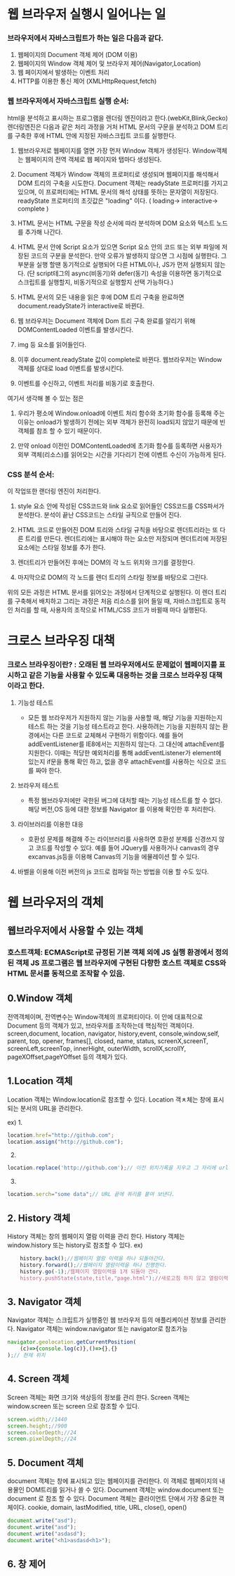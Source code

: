 # 웹 브라우저 실행시 일어나는 일

### 브라우저에서 자바스크립트가 하는 일은 다음과 같다. 
1. 웹페이지의 Document 객체 제어 (DOM 이용)
2. 웹페이지의 Window 객체 제어 및 브라우저 제어(Navigator,Location)
3. 웹 페이지에서 발생하는 이벤트 처리 
4. HTTP를 이용한 통신 제어 (XMLHttpRequest,fetch)

### 웹 브라우저에서 자바스크립트 실행 순서:
html을 분석하고 표시하는 프로그램을 렌더링 엔진이라고 한다.(webKit,Blink,Gecko) 렌더링엔진은 다음과 같은 처리 과정을 거처 HTML 문서의 구문을 분석하고 DOM 트리를 구축한 후에 HTML 안에 지정된 자바스크립트 코드를 실행한다. 

1. 웹브라우저로  웹페이지를 열면 가장 먼저 Window 객체가 생성된다.  Window객체는 웹페이지의 전역 객체로 웹 페이지와 탭마다 생성된다.

2. Document 객체가 Window 객체의 프로퍼티로 생성되며 웹페이지를 해석해서 DOM 트리의 구축을 시도한다. Document 객체는 readyState 프로퍼티를 가지고 있으며, 이 프로퍼티에는 HTML 문서의 해석 상태를 뜻하는 문자열이 저장된다. readyState 프로퍼티의 초깃값은 "loading" 이다. 
( loading-> interactive-> complete )


3. HTML 문서는 HTML 구문을 작성 순서에 따라 분석하며 DOM 요소와 텍스트 노드를 추가해 나간다.

4. HTML 문서 안에 Script 요소가 있으면 Script 요소 안의 코드 또는 외부 파일에 저장된 코드의 구분을 분석한다. 만약 오류가 발생하지 않으면 그 시점에 실행한다. 그 부분을 실행 할땐 동기적으로 실행되어 다른 HTML이나, JS가 먼저 실행되지 않는다. 
(단 script테그의 async(비동기)와 defer(동기) 속성을 이용하면 동기적으로 스크립트를 실행할지, 비동기적으로 실행할지 선택 가능하다.)

5. HTML 문서의 모든 내용을 읽은 후에 DOM 트리 구축을 완료하면 document.readyState가 interactive로 바뀐다.

6. 웹 브라우저는 Document 객체에 Dom 트리 구축 완료를 알리기 위해 DOMContentLoaded 이벤트를 발생시킨다.

7. img 등 요소를 읽어들인다.

8. 이후 document.readyState 값이 complete로 바뀐다. 웹브라우저는 Window 객체를 상대로 load 이벤트를 발생시킨다.

9. 이벤트를 수신하고, 이벤트 처리를 비동기로 호출한다. 

여기서 생각해 볼 수 있는 점은

1. 우리가 평소에 Window.onload에 이벤트 처리 함수와 초기화 함수를 등록해 주는 이유는  onload가 발생하기 전에는 외부 객체가 완전히 load되지 않았기 때문에 빈 객체를 참조 할 수 있기 때문이다. 

2. 만약 onload 이전인 DOMContentLoaded에 초기화 함수를 등록하면 사용자가 외부 객체(리소스)를 읽어오는 시간을 기다리기 전에 이벤트 수신이 가능하게 된다. 

### CSS 분석 순서:
이 작업또한 랜더링 엔진이 처리한다. 
1. style 요소 안에 작성된 CSS코드와 link 요소로 읽어들인 CSS코드를 CSS파서가 분석한다. 분석이 끝난 CSS코드는 스타일 규직으로 만들어 진다. 

2. HTML 코드로 만들어진 DOM 트리와 스타일 규칙을 바탕으로 렌더트리라는 또 다른 트리를 만든다. 렌더트리에는 표시해야 하는 요소만 저장되며 렌더트리에 저장된 요소에는 스타일 정보를 추가 한다. 

3. 렌더트리가 만들어진 후에는 DOM의 각 노드 위치와 크기를 결정한다. 

4. 마지막으로 DOM의 각 노드를 렌더 트리의 스타일 정보를 바탕으로 그린다. 

위의 모든 과정은 HTML 문서를 읽어오는 과정에서 단계적으로 실행된다. 이 렌더 트리를 구축해서 배치하고 그리는 과정은 처음 리소스를 읽어 들일 때, 자바스크립트로 동적인 처리를 할 때, 사용자의 조작으로 HTML/CSS 코드가 바뀔때 마다 실행된다. 


# 크로스 브라우징 대책 
### 크로스 브라우징이란? : 오래된 웹 브라우저에서도 문제없이 웹페이지를 표시하고 같은 기능을 사용할 수 있도록 대응하는 것을 크로스 브라우징 대책이라고 한다. 
1. 기능성 테스트
    - 모든 웹 브라우저가 지원하지 않는 기능을 사용할 때, 해당 기능을 지원하는지 테스트 하는 것을 기능성 테스트라고 한다. 사용하려는 기능을 지원하지 않는 환경에서는 다른 코드로 교체해서 구현하기 위함이다. 
    예를 들어 addEventListener를 IE8에서는 지원하지 않는다. 그 대신에 attachEvent를 지원한다. 이때는 적당한 예외처리를 통해 addEventListener가 element에 있는지 if문을 통해 확인 하고, 없을 경우 attachEvent를 사용하는 식으로 코드를 짜야 한다.
2. 브라우저 테스트
    - 특정 웹브라우저에만 국한된 버그에 대처할 때는 기능성 테스트를 할 수 없다. 해당 버전,OS 등에 대한 정보를 Navigator 를 이용해 확인한 후 처리한다.
3. 라이브러리를 이용한 대응 
    - 호환성 문제를 해결해 주는 라이브러리를 사용하면 호환성 분제를 신경쓰지 않고 코드를 작성할 수 있다. 예를 들어 JQuery를 사용하거나 canvas의 경우 excanvas.js등을 이용해 Canvas의 기능을 에뮬레이션 할 수 있다.

4. 바벨을 이용해 이전 버전의 js 코드로 컴파일 하는 방법을 이용 할 수도 있다. 
# 웹 브라우저의 객체 

## 웹브라우저에서 사용할 수 있는 객체
### 호스트객체: ECMAScript로 규정된 기본 객체 외에 JS 실행 환경에서 정의 된 객체 JS 프로그램은 웹 브라우저에 구현된 다향한 호스트 객체로 CSS와 HTML 문서를 동적으로 조작할 수 있음.

## 0.Window 객체 
 전역객체이며, 전역변수는 Window객체의 프로퍼티이다. 이 안에 대표적으로 Document 등의 객체가 있고, 브라우저를 조작하는데 핵심적인 객체이다. 
 screen,document, location, navigator, history,event, console,window,self, parent, top, opener, frames[], closed, name, status, screenX,screenT, screenLeft,screenTop, innerHight, outerWidth, scrollX,scrollY, pageXOffset,pageYOffset 등의 객체가 있다.
## 1.Location 객체
 Location 객체는 Window.location로 참조할 수 있다. 
 Location 객ㅊ체는 창에 표시되는 분서의 URL을 관리한다. 

 ex)
 1.
```javaScript 
location.href="http://github.com";
location.assign("http://github.com"); 
```
2.
```javaScript
location.replace('http://github.com');// 이전 위치기록을 지우고 그 자리에 url을 넣는다. 뒤로가기가 불가능하다.
```
3. 
```javaScript
location.serch="some data";// URL 끝에 쿼리를 붙여 보낸다.
```
## 2. History 객체
History 객체는 창의 웹페이지 열람 이력을 관리 한다. History 객체는 window.history 또는 history로 참조할 수 있다.
ex)
```javascript
    history.back();//웹페이지 열람 이력을 하나 되돌아간다.
    history.forward();//웹페이지 열람이력을 하나 진행한다.
    history.go(-1);/웹페이지 열람이력을 1개 되돌아 간다.
    history.pushState(state,title,"page.html");//새로고침 하지 않고 열람이력을 추가한다. 
``` 
## 3. Navigator 객체
Navigator 객체는 스크립트가 실행중인 웹 브라우저 등의 애플리케이션 정보를 관리한다. Navigator 객체는 window.navigator 또는 navigator로 참조가능 
```javaScript
navigator.geolocation.getCurrentPosition(
    (c)=>{console.log(c)},()=>{},{}
);// 현제 위치
```
## 4. Screen 객체
Screen 객체는 화면 크기와 색상등의 정보를 관리 한다. Screen 객체는 window.screen 또는 screen 으로 참조할 수 있다. 
``` javaScript
screen.width;//1440
screen.height;//900
screen.colorDepth;//24
screen.pixelDepth;//24
```
## 5. Document 객체
 document 객체는 창에 표시되고 있는 웹페이지를 관리한다. 이 객체로 웹페이지의 내용물인 DOM트리를 읽거나 쓸 수 있다. Document 객체는 window.document 또는 document 로 참조 할 수 있다. Document 객체는 클라이언트 단에서 가장 중요한 객체이다.
 cookie,
 domain,
 lastModified,
 title,
 URL,
 close(),
 open()
 ```javaScript
document.write("asd");
document.write("asd");
document.write("asdasd");
document.write("<h1>asdasd<h1>");
 ```
## 6. 창 제어


